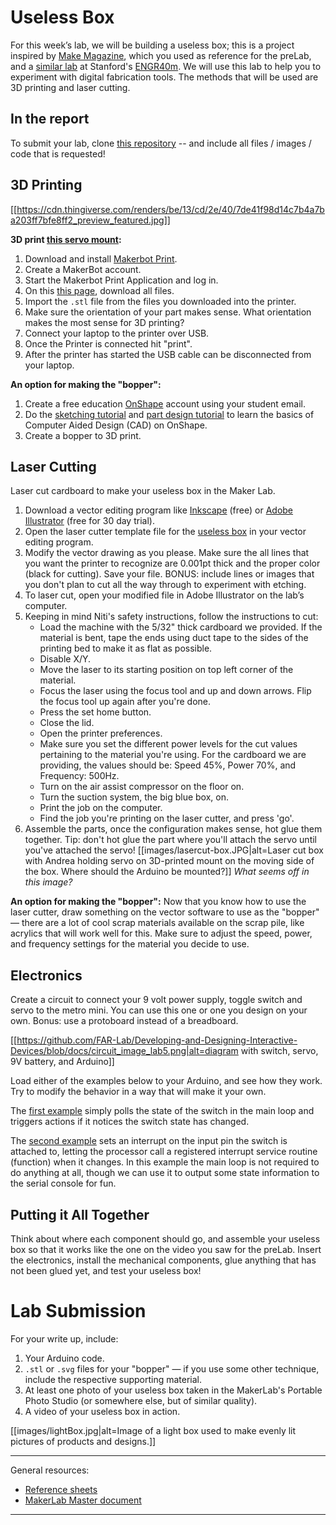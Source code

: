 # Useless Box

For this week’s lab, we will be building a useless box; this is a project inspired by [Make Magazine](https://makezine.com/projects/the-most-useless-machine/), which you used as reference for the preLab, and a [similar lab](https://web.stanford.edu/class/engr40m/labs/lab2a.pdf) at Stanford's [ENGR40m](https://web.stanford.edu/class/engr40m/). We will use this lab to help you to experiment with digital fabrication tools. The methods that will be used are 3D printing and laser cutting.  

## In the report

To submit your lab, clone [this repository](https://github.com/FAR-Lab/IDD-Fa18-Lab5) -- and include all files / images / code that is requested!

## 3D Printing
[[https://cdn.thingiverse.com/renders/be/13/cd/2e/40/7de41f98d14c7b4a7ba203ff7bfe8ff2_preview_featured.jpg]]

**3D print [this servo mount](https://www.thingiverse.com/thing:1926568):**

1. Download and install [Makerbot Print](https://www.makerbot.com/print/).
1. Create a MakerBot account.
1. Start the Makerbot Print Application and log in.
1. On this [this page](https://www.thingiverse.com/thing:1926568), download all files.
1. Import the `.stl` file from the files you downloaded into the printer.
1. Make sure the orientation of your part makes sense. What orientation makes the most sense for 3D printing?
1. Connect your laptop to the printer over USB.
1. Once the Printer is connected hit "print".
1. After the printer has started the USB cable can be disconnected from your laptop.

**An option for making the "bopper":**
1. Create a free education [OnShape](https://www.onshape.com/products/education) account using your student email.
1. Do the [sketching tutorial](https://learn.onshape.com/courses/fundamentals-sketching) and [part design tutorial](https://learn.onshape.com/courses/fundamentals-part-design-using-part-studios) to learn the basics of Computer Aided Design (CAD) on OnShape.
1. Create a bopper to 3D print.


## Laser Cutting

Laser cut cardboard to make your useless box in the Maker Lab. 

1. Download a vector editing program like [Inkscape](https://inkscape.org/en/) (free) or [Adobe Illustrator](https://www.adobe.com/products/illustrator.html) (free for 30 day trial).
1. Open the laser cutter template file for the [useless box](https://github.com/FAR-Lab/Developing-and-Designing-Interactive-Devices/wiki/uselessbox.ai) in your vector editing program.
1. Modify the vector drawing as you please. Make sure the all lines that you want the printer to recognize are 0.001pt thick and the proper color (black for cutting). Save your file. BONUS: include lines or images that you don't plan to cut all the way through to experiment with etching.
1.  To laser cut, open your modified file in Adobe Illustrator on the lab’s computer.
1.  Keeping in mind Niti's safety instructions, follow the instructions to cut:
    * Load the machine with the 5/32" thick cardboard we provided. If the material is bent, tape the ends using duct tape to the sides of the printing bed to make it as flat as possible.
    * Disable X/Y.
    *  Move the laser to its starting position on top left corner of the material.
    *  Focus the laser using the focus tool and up and down arrows. Flip the focus tool up again after you're done.
    *  Press the set home button.
    *  Close the lid.
    *   Open the printer preferences.
    *   Make sure you set the different power levels for the cut values pertaining to the material you're using. For the cardboard we are providing, the values should be: Speed 45%, Power 70%, and Frequency: 500Hz.
    *   Turn on the air assist compressor on the floor on.
    *   Turn the suction system, the big blue box, on.
    *   Print the job on the computer.
    *   Find the job you're printing on the laser cutter, and press 'go'.
9.  Assemble the parts, once the configuration makes sense, hot glue them together. Tip: don't hot glue the part where you'll attach the servo until you've attached the servo!
[[images/lasercut-box.JPG|alt=Laser cut box with Andrea holding servo on 3D-printed mount on the moving side of the box. Where should the Arduino be mounted?]]
_What seems off in this image?_

**An option for making the "bopper":**
Now that you know how to use the laser cutter, draw something on the vector software to use as the "bopper" — there are a lot of cool scrap materials available on the scrap pile, like acrylics that will work well for this. Make sure to adjust the speed, power, and frequency settings for the material you decide to use.   

## Electronics

Create a circuit to connect your 9 volt power supply, toggle switch and servo to the metro mini.  You can use this one or one you design on your own.   Bonus: use a protoboard instead of a breadboard.

[[https://github.com/FAR-Lab/Developing-and-Designing-Interactive-Devices/blob/docs/circuit_image_lab5.png|alt=diagram with switch, servo, 9V battery, and Arduino]]

Load either of the examples below to your Arduino, and see how they work. Try to modify the behavior in a way that will make it your own.  

The [first example](https://github.com/FAR-Lab/Developing-and-Designing-Interactive-Devices/blob/docs/uselessBox_loop_lab5.ino) simply polls the state of the switch in the main loop and triggers actions if it notices the switch state has changed.

The [second example](https://github.com/FAR-Lab/Developing-and-Designing-Interactive-Devices/blob/docs/uselessBox_interrupt_lab5.ino) sets an interrupt on the input pin the switch is attached to, letting the processor call a registered interrupt service routine (function) when it changes.  In this example the main loop is not required to do anything at all, though we can use it to output some state information to the serial console for fun. 

## Putting it All Together
Think about where each component should go, and assemble your useless box so that it works like the one on the video you saw for the preLab. Insert the electronics, install the mechanical components, glue anything that has not been glued yet, and test your useless box!

# Lab Submission
For your write up, include:
1. Your Arduino code.
1. `.stl` or `.svg` files for your "bopper" — if you use some other technique, include the respective supporting material.
1. At least one photo of your useless box taken in the MakerLab's Portable Photo Studio (or somewhere else, but of similar quality).
1. A video of your useless box in action.

[[images/lightBox.jpg|alt=Image of a light box used to make evenly lit pictures of products and designs.]]  

---
General resources:
* [Reference sheets](reference_sheets.zip)
* [MakerLab Master document](https://docs.google.com/document/d/1ozET_Qy7wzQgwnNVcyp3mp056LdwB8jiCJiZLjYnwcU/edit)
---